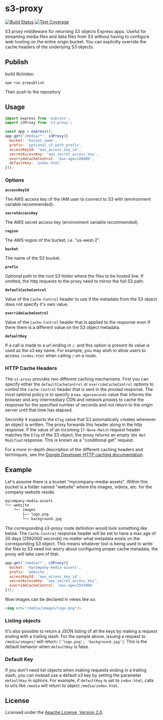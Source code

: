 # s3-proxy

[![Build Status][travis-image]][travis-url]
[![Test Coverage][coveralls-image]][coveralls-url]

S3 proxy middleware for returning S3 objects Express apps. Useful for streaming media files and data files from S3 without having to configure web hosting on the entire origin bucket. You can explicitly override the cache headers of the underlying S3 objects.

## Publish

build lib/index:
```
npm run prepublish 
```
Then push to the repository

## Usage

~~~js
import express from 'express';
import s3Proxy from 's3-proxy';

const app = express();
app.get('/media/*', s3Proxy({
  bucket: 'bucket_name',
  prefix: 'optional_s3_path_prefix',
  accessKeyId: 'aws_access_key_id',
  secretAccessKey: 'aws_secret_access_key',
  overrideCacheControl: 'max-age=100000',
  defaultKey: 'index.html'
}));
~~~

### Options

__`accessKeyId`__

The AWS access key of the IAM user to connect to S3 with  (environment variable recommended).

__`secretAccessKey`__

The AWS secret access key (environment variable recommended).

__`region`__

The AWS region of the bucket, i.e. "us-west-2".

__`bucket`__

The name of the S3 bucket.

__`prefix`__

Optional path to the root S3 folder where the files to be hosted live. If omitted, the http requests to the proxy need to mirror the full S3 path.

__`defaultCacheControl`__

Value of the `Cache-Control` header to use if the metadata from the S3 object does not specify it's own value.

__`overrideCacheControl`__

Value of the `Cache-Control` header that is applied to the response even if there there is a different value on the S3 object metadata.

__`defaultKey`__

If a call is made to a url ending in `/`, and this option is present its value is used as the s3 key name. For example, you may wish to allow users to access `/index.html` when calling `/` on a route. 


### HTTP Cache Headers

The `s3-proxy` provides two different caching mechanisms. First you can specify either the `defaultCacheControl` or `overrideCacheControl` options to control the `Cache-Control` header that is sent in the proxied response. The most optimal policy is to specify a `max-age=seconds` value that informs the browser and any intermediary CDN and network proxies to cache the response for the specified number of seconds and not return to the origin server until that time has elapsed.

Secondly it supports the `ETag` value that S3 automatically creates whenever an object is written. The proxy forwards this header along in the http response. If the value of an incoming `If-None-Match` request header matches the `ETag` of the S3 object, the proxy returns an empty `304 Not Modified` response. This is known as a "conditional get" request.

For a more in-depth description of the different caching headers and techniques, see the [Google Developer HTTP caching documentation](https://developers.google.com/web/fundamentals/performance/optimizing-content-efficiency/http-caching?hl=en).

## Example

Let's assume there is a bucket "mycompany-media-assets". Within this bucket is a folder named "website" where the images, videos, etc. for the company website reside.

~~~sh
mycompany-media-assets
└── website
    └── images
        ├── logo.png
        └── background.jpg
~~~

The corresponding s3-proxy route definition would look something like below. The `Cache-Control` response header will be set to have a max age of 30 days (2592000 seconds) no matter what metadata exists on the corresponding S3 object. This means whatever tool is being used to write the files to S3 need not worry about configuring proper cache metadata, the proxy will take care of that.

~~~js
app.get('/media/*', s3Proxy({
  bucket: 'mycompany-media-assets',
  prefix: 'website',
  accessKeyId: 'aws_access_key_id',
  secretAccessKey: 'aws_secret_access_key',
  overrideCacheControl: 'max-age=2592000'
}));
~~~

Now images can be declared in views like so:

~~~html
<img src="/media/images/logo.png"/>
~~~

### Listing objects
It's also possible to return a JSON listing of all the keys by making a request ending with a trailing slash. For the sample above, issuing a request to `/media/images/` will return: `['logo.png', 'background.jpg']`. This is the default behavior when `defaultKey` is false.

### Default Key 
If you don't need list objects when making requests ending in a trailing slash, you can instead use a default s3 key by setting the parameter `defaultKey` in options. For example, if `defaultKey` is set to `index.html`, calls to urls like `/media` will return to object `/media/index.html`. 

## License
Licensed under the [Apache License, Version 2.0](http://www.apache.org/licenses/LICENSE-2.0).

[travis-image]: https://img.shields.io/travis/4front/s3-proxy.svg?style=flat
[travis-url]: https://travis-ci.org/4front/s3-proxy
[coveralls-image]: https://img.shields.io/coveralls/4front/s3-proxy.svg?style=flat
[coveralls-url]: https://coveralls.io/r/4front/s3-proxy?branch=master

